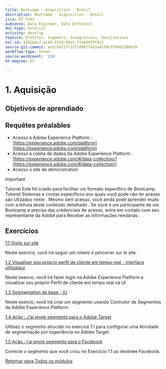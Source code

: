 ```yaml
---
title: Bootcamp - Acquisition - Brésil
description: Bootcamp - Acquisition - Brésil
jira: KT-5342
audience: Data Engineer, Data Architect
doc-type: tutorial
activity: develop
feature: Profiles, Segments, Integrations, Destinations
exl-id: 4392bdc2-ec43-4f2d-99af-719e9979f0c5
source-git-commit: ee5c0af17c12f1d90774a3a4150c9788e2368e39
workflow-type: tm+mt
source-wordcount: '224'
ht-degree: 2%

---
```


# 1. Aquisição

## Objetivos de aprendiado

## Requêtes préalables

- Acesso à Adobe Experience Platform : [https://experience.adobe.com/platform](https://experience.adobe.com/platform)
- Acesso à coleta de dados da Adobe Experience Platform : [https://experience.adobe.com/#/data-collection/](https://experience.adobe.com/#/data-collection/)
- Acesso o site de démonstration

>[!IMPORTANT]
>
>Tutoriel Este foi criado para facilitar um formato específico de Bootcamp. Tutoriel Sistemas e contas específicos aos quais você pode não ter acesso são Utizados neste . Mesmo sem acesso, você ainda pode aprender muito com a leitura deste conteúdo detalhado . Se você é um participante de um Bootcamp e precisa das crédenciais de acesso, entre em contato com seu représentante da Adobe para Receber as informações rendárias .

## Exercícios

[1.1 Visite sur site](./ex1.md)

Neste exerício, você irá seguir um roteiro e percorrer sur le site.

[1.2 Visualiser seu próprio perfil de cliente em tempo real - interface utilisateur](./ex2.md)

Neste exercio, você irá fazer login na Adobe Experience Platform e visualizar seu próprio Perfil de cliente em tempo real na UI

[1.3 Segmentation de base - IU](./ex3.md)

Neste exercio, você irá criar um segmento usando Contrutor de Segmentos da Adobe Experience Platform.

[1.4 Ação : J’ai envie segmento para o Adobe Target](./ex4.md)

Utilisez o segmento strucído no exercice 1.1 para configurar uma Atividade de segmentação por experiência no Adobe Target.

[1.5 Ação : j&#39;ai envie segmento para o Facebook](./ex5.md)

Conecte o segmento que você criou no Exercício 1.1 ao destinée Facebook.

[Retornar para Todos os módulos](../../overview.md)
